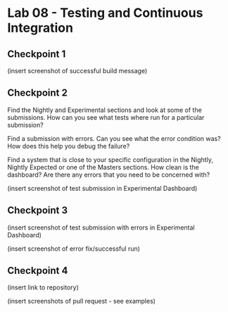 # Lab 08 - Testing and Continuous Integration

## Checkpoint 1

(insert screenshot of successful build message)

## Checkpoint 2

Find the Nightly and Experimental sections and look at some of the submissions. How can you see what tests where run for a particular submission?

Find a submission with errors. Can you see what the error condition was? How does this help you debug the failure?

Find a system that is close to your specific configuration in the Nightly, Nightly Expected or one of the Masters sections. How clean is the dashboard? Are there any errors that you need to be concerned with?

(insert screenshot of test submission in Experimental Dashboard)

## Checkpoint 3

(insert screenshot of test submission with errors in Experimental Dashboard)

(insert screenshot of error fix/successful run)

## Checkpoint 4

(insert link to repository)

(insert screenshots of pull request - see examples)

